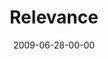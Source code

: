 ---
layout: message
category: message
series: "Roadmap For A Revolution"
title: "Relevance"
date: 2009-06-28-00-00
message_id: 569
audio: "http://s3.amazonaws.com/crossroadsaudiomessages/Roadmap7.mp3"
audio-duration: "33:07"
description: "Chuck Mingo discusses the importance of relevance in the revolution of the early church."
video: "https://s3.amazonaws.com/crossroadsvideomessages/Roadmap7.mp4"
video-duration: "33:07"
video-image: "http://s3.amazonaws.com/crossroads-media/images/legacy/content/Roadmap7-still.jpg"
program: "http://s3.amazonaws.com/crossroads-media/media/legacy/documents/0627_28Program.pdf"
explicit: "N"
---